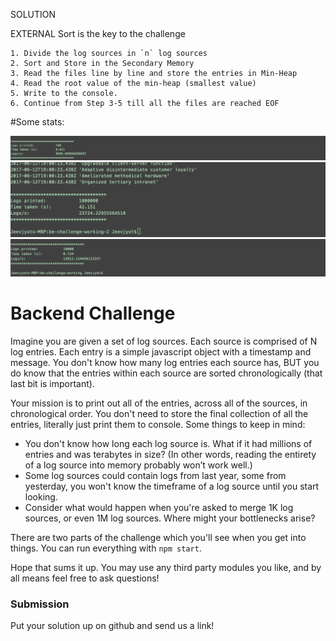 SOLUTION

EXTERNAL Sort is the key to the challenge

    1. Divide the log sources in `n` log sources
    2. Sort and Store in the Secondary Memory 
    3. Read the files line by line and store the entries in Min-Heap
    4. Read the root value of the min-heap (smallest value)
    5. Write to the console.
    6. Continue from Step 3-5 till all the files are reached EOF
    
#Some stats:

![stats](/solution/stat1.png)
![stats](/solution/stat2.png)
![stats](/solution/stat3.png)
# Backend Challenge

Imagine you are given a set of log sources.  Each source is comprised of N log entries.  Each entry is a simple javascript object with a timestamp and message.  You don't know how many log entries each source has, BUT you do know that the entries within each source are sorted chronologically (that last bit is important).

Your mission is to print out all of the entries, across all of the sources, in chronological order.  You don't need to store the final collection of all the entries, literally just print them to console.  Some things to keep in mind:

* You don't know how long each log source is.  What if it had millions of entries and was terabytes in size?  (In other words, reading the entirety of a log source into memory probably won’t work well.)
* Some log sources could contain logs from last year, some from yesterday, you won't know the timeframe of a log source until you start looking.
* Consider what would happen when you're asked to merge 1K log sources, or even 1M log sources.  Where might your bottlenecks arise?

There are two parts of the challenge which you'll see when you get into things.  You can run everything with `npm start`.

Hope that sums it up.  You may use any third party modules you like, and by all means feel free to ask questions!

### Submission
Put your solution up on github and send us a link!
